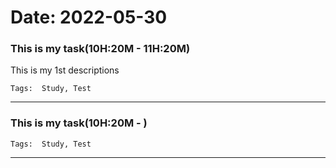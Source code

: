 # Date: 2022-05-30


### This is my task(10H:20M - 11H:20M)

  This is my 1st descriptions

    Tags:  Study, Test

---


### This is my task(10H:20M - )

    Tags:  Study, Test

---


